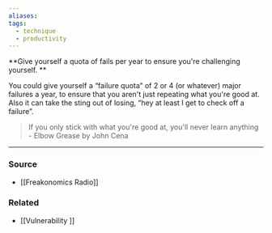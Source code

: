 ```yaml
---
aliases: 
tags:
  - technique
  - productivity
---
```

**Give yourself a quota of fails per year to ensure you're challenging yourself. **

You could give yourself a “failure quota” of 2 or 4 (or whatever) major failures a year, to ensure that you aren't just repeating what you're good at. Also it can take the sting out of losing, “hey at least I get to check off a failure”.

> If you only stick with what you're good at, you'll never learn anything - Elbow Grease by John Cena
> 

---

### Source
- [[Freakonomics Radio]]

### Related
- [[Vulnerability ]]